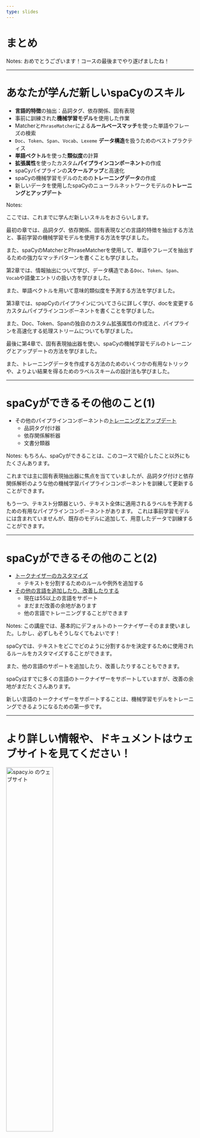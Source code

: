 ```yaml
---
type: slides
---
```


# まとめ

Notes: おめでとうございます！コースの最後までやり遂げましたね！

---

# あなたが学んだ新しいspaCyのスキル

- **言語的特徴**の抽出：品詞タグ、依存関係、固有表現
- 事前に訓練された**機械学習モデル**を使用した作業
- Matcherと`PhraseMatcher`による**ルールベースマッチ**を使った単語やフレーズの検索
- `Doc`、`Token`、`Span`、`Vocab`、`Lexeme` **データ構造**を扱うためのベストプラクティス
- **単語ベクトル**を使った**類似度**の計算
- **拡張属性**を使ったカスタム**パイプラインコンポーネント**の作成
- spaCyパイプラインの**スケールアップ**と高速化
- spaCyの機械学習モデルのための**トレーニングデータ**の作成
- 新しいデータを使用したspaCyのニューラルネットワークモデルの**トレーニングとアップデート**

Notes: 

ここでは、これまでに学んだ新しいスキルをおさらいします。

最初の章では、品詞タグ、依存関係、固有表現などの言語的特徴を抽出する方法と、事前学習の機械学習モデルを使用する方法を学びました。

また、spaCyのMatcherとPhraseMatcherを使用して、単語やフレーズを抽出するための強力なマッチパターンを書くことも学びました。

第2章では、情報抽出について学び、データ構造である`Doc`、`Token`、`Span`、`Vocab`や語彙エントリの扱い方を学びました。

また、単語ベクトルを用いて意味的類似度を予測する方法を学びました。

第3章では、spapCyのパイプラインについてさらに詳しく学び、docを変更するカスタムパイプラインコンポーネントを書くことを学びました。

また、Doc、Token、Spanの独自のカスタム拡張属性の作成法と、パイプラインを高速化する処理ストリームについても学びました。

最後に第4章で、固有表現抽出器を使い、spaCyの機械学習モデルのトレーニングとアップデートの方法を学びました。

また、トレーニングデータを作成する方法のためのいくつかの有用なトリックや、よりよい結果を得るためのラベルスキームの設計法も学びました。

---

# spaCyができるその他のこと(1)

- その他のパイプラインコンポーネントの[トレーニングとアップデート](https://spacy.io/usage/training)
  - 品詞タグ付け器
  - 依存関係解析器
  - 文書分類器

Notes: もちろん、spaCyができることは、このコースで紹介したこと以外にもたくさんあります。

これまでは主に固有表現抽出器に焦点を当てていましたが、品詞タグ付けと依存関係解析のような他の機械学習パイプラインコンポーネントを訓練して更新することができます。

もう一つ、テキスト分類器という、テキスト全体に適用されるラベルを予測するための有用なパイプラインコンポーネントがあります。
これは事前学習モデルには含まれていませんが、既存のモデルに追加して、用意したデータで訓練することができます。

---

# spaCyができるその他のこと(2)

- [トークナイザーのカスタマイズ](https://spacy.io/usage/linguistic-features#tokenization)
  - テキストを分割するためのルールや例外を追加する
- [その他の言語を追加したり、改善したりする](https://spacy.io/usage/adding-languages)
  - 現在は55以上の言語をサポート
  - まだまだ改善の余地があります
  - 他の言語でトレーニングすることができます

Notes: この講座では、基本的にデフォルトのトークナイザーそのまま使いました。しかし、必ずしもそうしなくてもよいです！

spaCyでは、テキストをどこでどのように分割するかを決定するために使用されるルールをカスタマイズすることができます。

また、他の言語のサポートを追加したり、改善したりすることもできます。

spaCyはすでに多くの言語のトークナイザーをサポートしていますが、改善の余地がまだたくさんあります。

新しい言語のトークナイザーをサポートすることは、機械学習モデルをトレーニングできるようになるための第一歩です。

---

# より詳しい情報や、ドキュメントはウェブサイトを見てください！

<img src="/website.png" alt="spacy.io のウェブサイト" width="50%" />

👉 [spacy.io](https://spacy.io)

Notes: より多くの例、チュートリアルおよび詳細なAPIドキュメントについては、spaCyのウェブサイトを御覧ください。

---

# Thanks and see you soon! 👋

Notes: このコースを受講してくださり、本当にありがとうございます！楽しんでいただけたでしょうか？spaCyでクールなものを作りあげる日を楽しみにしています！
